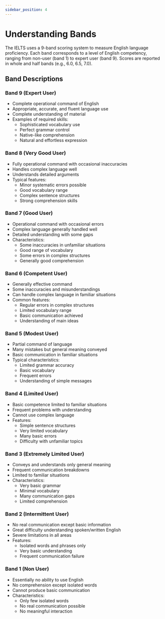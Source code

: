```yaml
---
sidebar_position: 4
---
```


# Understanding Bands

The IELTS uses a 9-band scoring system to measure English language proficiency. Each band corresponds to a level of English competency, ranging from non-user (band 1) to expert user (band 9). Scores are reported in whole and half bands (e.g., 6.0, 6.5, 7.0).

## Band Descriptions

### Band 9 (Expert User)
- Complete operational command of English
- Appropriate, accurate, and fluent language use
- Complete understanding of material
- Examples of required skills:
  - Sophisticated vocabulary use
  - Perfect grammar control
  - Native-like comprehension
  - Natural and effortless expression

### Band 8 (Very Good User)
- Fully operational command with occasional inaccuracies
- Handles complex language well
- Understands detailed arguments
- Typical features:
  - Minor systematic errors possible
  - Good vocabulary range
  - Complex sentence structures
  - Strong comprehension skills

### Band 7 (Good User)
- Operational command with occasional errors
- Complex language generally handled well
- Detailed understanding with some gaps
- Characteristics:
  - Some inaccuracies in unfamiliar situations
  - Good range of vocabulary
  - Some errors in complex structures
  - Generally good comprehension

### Band 6 (Competent User)
- Generally effective command
- Some inaccuracies and misunderstandings
- Can handle complex language in familiar situations
- Common features:
  - Regular errors in complex structures
  - Limited vocabulary range
  - Basic communication achieved
  - Understanding of main ideas

### Band 5 (Modest User)
- Partial command of language
- Many mistakes but general meaning conveyed
- Basic communication in familiar situations
- Typical characteristics:
  - Limited grammar accuracy
  - Basic vocabulary
  - Frequent errors
  - Understanding of simple messages

### Band 4 (Limited User)
- Basic competence limited to familiar situations
- Frequent problems with understanding
- Cannot use complex language
- Features:
  - Simple sentence structures
  - Very limited vocabulary
  - Many basic errors
  - Difficulty with unfamiliar topics

### Band 3 (Extremely Limited User)
- Conveys and understands only general meaning
- Frequent communication breakdowns
- Limited to familiar situations
- Characteristics:
  - Very basic grammar
  - Minimal vocabulary
  - Many communication gaps
  - Limited comprehension

### Band 2 (Intermittent User)
- No real communication except basic information
- Great difficulty understanding spoken/written English
- Severe limitations in all areas
- Features:
  - Isolated words and phrases only
  - Very basic understanding
  - Frequent communication failure

### Band 1 (Non User)
- Essentially no ability to use English
- No comprehension except isolated words
- Cannot produce basic communication
- Characteristics:
  - Only few isolated words
  - No real communication possible
  - No meaningful interaction
